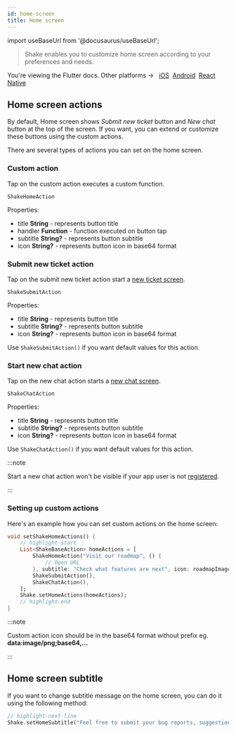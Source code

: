 ```yaml
---
id: home-screen
title: Home screen
---
```

import useBaseUrl from '@docusaurus/useBaseUrl';

> Shake enables you to customize home screen according to your preferences and needs.

<p class="p2 mt-40">You're viewing the Flutter docs. Other platforms → &nbsp;
<a href="/docs/ios/configuration-and-data/home-screen/">iOS</a>&nbsp;
<a href="/docs/android/configuration-and-data/home-screen/">Android</a>&nbsp;  
<a href="/docs/react/configuration-and-data/home-screen/">React Native</a>&nbsp; 
</p>

## Home screen actions

By default, Home screen shows *Submit new ticket* button and *New chat* button at the top of the screen.
If you want, you can extend or customize these buttons using the custom actions.

There are several types of actions you can set on the home screen.

### Custom action

Tap on the custom action executes a custom function.

`ShakeHomeAction`

Properties:
- title **String** - represents button title
- handler **Function** - function executed on button tap
- subtitle **String?** - represents button subtitle
- icon **String?** - represents button icon in base64 format

### Submit new ticket action

Tap on the submit new ticket action start a [new ticket screen](/flutter/shake-ui/new-ticket-screen).

`ShakeSubmitAction`

Properties:
- title **String** - represents button title
- subtitle **String?** - represents button subtitle
- icon **String?** - represents button icon in base64 format

Use `ShakeSubmitAction()` if you want default values for this action.

### Start new chat action

Tap on the new chat action starts a [new chat screen](/flutter/shake-ui/chat-screen).

`ShakeChatAction`

Properties:
- title **String** - represents button title
- subtitle **String?** - represents button subtitle
- icon **String?** - represents button icon in base64 format

Use `ShakeChatAction()` if you want default values for this action.

:::note

Start a new chat action won't be visible if your app user is not [registered](/flutter/users/register-user).

:::

### Setting up custom actions

Here's an example how you can set custom actions on the home screen:

```dart title="main.dart"
void setShakeHomeActions() {
    // highlight-start
    List<ShakeBaseAction> homeActions = [
        ShakeHomeAction("Visit our roadmap", () {
            // Open URL
        }, subtitle: "Check what features are next", icon: roadmapImage),
        ShakeSubmitAction(),
        ShakeChatAction(),
    ];
    Shake.setHomeActions(homeActions);
    // highlight-end
}
```

:::note

Custom action icon should be in the base64 format without prefix eg. **data:image/png;base64,...**

:::

## Home screen subtitle

If you want to change subtitle message on the home screen, you can do it using the following method:

```dart title="main.dart"
// highlight-next-line
Shake.setHomeSubtitle("Feel free to submit your bug reports, suggestions and questions to us.");
```

